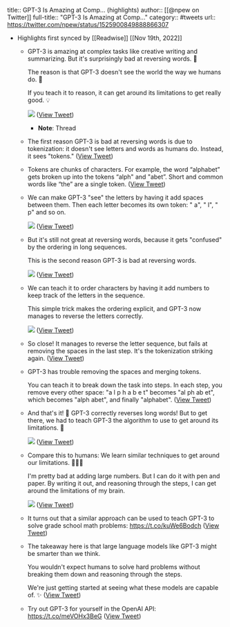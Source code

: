 title:: GPT-3 Is Amazing at Comp... (highlights)
author:: [[@npew on Twitter]]
full-title:: "GPT-3 Is Amazing at Comp..."
category:: #tweets
url:: https://twitter.com/npew/status/1525900849888866307

- Highlights first synced by [[Readwise]] [[Nov 19th, 2022]]
	- GPT-3 is amazing at complex tasks like creative writing and summarizing. But it's surprisingly bad at reversing words. 🤔
	  
	  The reason is that GPT-3 doesn't see the world the way we humans do. 👀
	  
	  If you teach it to reason, it can get around its limitations to get really good. 💡 
	  
	  ![](https://pbs.twimg.com/media/FS0SeqKVIAAA5us.jpg) ([View Tweet](https://twitter.com/npew/status/1525900849888866307))
		- **Note**: Thread
	- The first reason GPT-3 is bad at reversing words is due to tokenization: it doesn't see letters and words as humans do. Instead, it sees "tokens." ([View Tweet](https://twitter.com/npew/status/1525900851956420608))
	- Tokens are chunks of characters. For example, the word “alphabet” gets broken up into the tokens “alph" and "abet”. Short and common words like “the” are a single token. ([View Tweet](https://twitter.com/npew/status/1525900853189586944))
	- We can make GPT-3 "see" the letters by having it add spaces between them. Then each letter becomes its own token: " a", " l", " p" and so on. 
	  
	  ![](https://pbs.twimg.com/media/FS0SubRVIAAu4K5.jpg) ([View Tweet](https://twitter.com/npew/status/1525900856024920064))
	- But it's still not great at reversing words, because it gets "confused" by the ordering in long sequences.
	  
	  This is the second reason GPT-3 is bad at reversing words. 
	  
	  ![](https://pbs.twimg.com/media/FS0S1GOUsAYffno.jpg) ([View Tweet](https://twitter.com/npew/status/1525900859464241152))
	- We can teach it to order characters by having it add numbers to keep track of the letters in the sequence.
	  
	  This simple trick makes the ordering explicit, and GPT-3 now manages to reverse the letters correctly. 
	  
	  ![](https://pbs.twimg.com/media/FS0TOVPUAAEWm0M.jpg) ([View Tweet](https://twitter.com/npew/status/1525900863100702721))
	- So close! It manages to reverse the letter sequence, but fails at removing the spaces in the last step. It's the tokenization striking again. ([View Tweet](https://twitter.com/npew/status/1525900864644186112))
	- GPT-3 has trouble removing the spaces and merging tokens.
	  
	  You can teach it to break down the task into steps. In each step, you remove every other space: "a l p h a b e t" becomes "al ph ab et", which becomes "alph abet", and finally "alphabet". ([View Tweet](https://twitter.com/npew/status/1525900865596297216))
	- And that's it!  🎉 GPT-3 correctly reverses long words! But to get there, we had to teach GPT-3 the algorithm to use to get around its limitations. 💪 
	  
	  ![](https://pbs.twimg.com/media/FS0Tty2UAAAvr4U.jpg) ([View Tweet](https://twitter.com/npew/status/1525900868305833984))
	- Compare this to humans: We learn similar techniques to get around our limitations. 👨🏻‍🎓
	  
	  I'm pretty bad at adding large numbers. But I can do it with pen and paper. By writing it out, and reasoning through the steps, I can get around the limitations of my brain. 
	  
	  ![](https://pbs.twimg.com/media/FS0T6wQUUAA1jgB.jpg) ([View Tweet](https://twitter.com/npew/status/1525900871086665734))
	- It turns out that a similar approach can be used to teach GPT-3 to solve grade school math problems: https://t.co/kuWe6Bodch ([View Tweet](https://twitter.com/npew/status/1525900872344928256))
	- The takeaway here is that large language models like GPT-3 might be smarter than we think.
	  
	  You wouldn't expect humans to solve hard problems without breaking them down and reasoning through the steps.
	  
	  We're just getting started at seeing what these models are capable of. ✨ ([View Tweet](https://twitter.com/npew/status/1525900873334812672))
	- Try out GPT-3 for yourself in the OpenAI API: https://t.co/meVOHx3BeG ([View Tweet](https://twitter.com/npew/status/1525900874425372672))